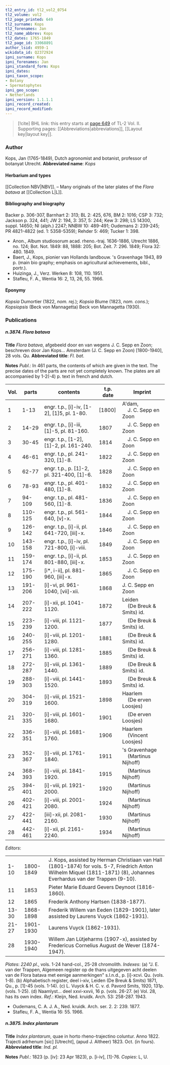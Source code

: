 ```yaml
---
tl2_entry_id: tl2_vol2_0754
tl2_volume: vol2
tl2_page_printed: 649
tl2_surname: Kops
tl2_forenames: Jan
tl2_name_abbrev: Kops
tl2_dates: 1765-1849
tl2_page_id: 33068891
author_lsid: 4959-1
wikidata_id: Q2372924
ipni_surname: Kops
ipni_forenames: Jan
ipni_standard_form: Kops
ipni_dates: 
ipni_taxon_scope: 
- Botany
- Spermatophytes
ipni_geo_scope: 
- Netherlands
ipni_version: 1.1.1.1
ipni_record_created: 
ipni_record_modified:
---
```



> [!cite] BHL link: this entry starts at [page 649](https://www.biodiversitylibrary.org/page/33068891) of TL-2 Vol. II.
> Supporting pages: [[Abbreviations|abbreviations]], [[Layout key|layout key]].

### Author

Kops, Jan (1765-1849), Dutch agronomist and botanist, professor of botanyat Utrecht.
**Abbreviated name**: *Kops*

#### Herbarium and types

[[Collection NBV|NBV]]. – Many originals of the later plates of the *Flora batava* at [[Collection L|L]].

#### Bibliography and biography

Backer p. 306-307, Barnhart 2: 313; BL 2: 425, 676, BM 2: 1016; CSP 3: 732; Jackson p. 324, 441; JW 2: 194, 3: 357, 5: 244; Kew 3: 298; LS 14300, suppl. 14650; NI (alph.) 2247; NNBW 10: 489-491; Oudemans 2: 239-245; PR 4821-4822 (ed. 1: 5358-5359); Rehder 5: 469; Tucker 1: 398.
- Anon., Album studiosorum acad. rheno.-traj. 1636-1886, Utrecht 1886, no. 124; Bot. Not. 1849: 88, 1888: 205; Bot. Zeit. 7: 296. 1849; Flora 32: 480. 1849.
- Baert, J., Kops, pionier van Hollands landbouw. 's Gravenhage 1943, 89 p. (main bio graphy; emphasis on agricultural achievements, bibl., portr.).
- Huizinga, J., Verz. Werken 8: 108, 110. 1951.
- Stafleu, F. A., Wentia 16: 2, 13, 26, 55. 1966.

#### Eponymy

*Kopsia* Dumortier (1822, *nom. rej.*); *Kopsia* Blume (1823, *nom. cons.*); *Kopsiopsis* (Beck von Mannagetta) Beck von Mannagetta (1930).

### Publications

##### n.3874. Flora batava

**Title**
*Flora batava*, afgebeeld door en van wegens J. C. Sepp en Zoon; beschreven door Jan Kops... Amsterdam (J. C. Sepp en Zoon) \[1800-1940\], 28 vols. Qu.
**Abbreviated title**: *Fl. bat.*

**Notes**
*Publ*.: In 461 parts, the contents of which are given in the text. The precise dates of the parts are not yet completely known. The plates are all accompanied by 1-2(-4) p. text in french and dutch.

|Vol.	|parts	|contents	|t.p. date	|Imprint|
|---	|---	|---	|---	|---	|
|1	|1-13	|engr. t.p., \[i\]-iv, \[1-2\], \[1\]5, pl. 1-80.	|\[1800\]	|A'dam,<br/> &nbsp; &nbsp; J. C. Sepp en Zoon|
|2	|14-29	|engr. t.p., \[i\]-iii, \[1\]-5, pl. 81-160.	|1807	| &nbsp; &nbsp; J. C. Sepp en Zoon|
|3	|30-45	|engr. t.p., \[1-2\], \[1\]-2, pl. 161-240.	|1814	| &nbsp; &nbsp; J. C. Sepp en Zoon|
|4	|46-61	|engr. t.p., pl. 241-320, \[1\]-8.	|1822	| &nbsp; &nbsp; J. C. Sepp en Zoon|
|5	|62-77	|engr. t.p., p. \[1\]-2, pl. 321-400, \[1\]-6.	|1828	| &nbsp; &nbsp; J. C. Sepp en Zoon|
|6	|78-93	|engr. t.p., pl. 401-480, \[1\]-8.	|1832	| &nbsp; &nbsp; J. C. Sepp en Zoon|
|7	|94-109	|engr. t.p., pl. 481-560, \[1\]-8.	|1836	| &nbsp; &nbsp; J. C. Sepp en Zoon|
|8	|110-125	|engr. t.p., pl. 561-640, \[v\]-x.	|1844	| &nbsp; &nbsp; J. C. Sepp en Zoon|
|9	|126-142	|engr. t.p., \[i\]-ii, pl. 641-720, \[iii\]-x.	|1846	| &nbsp; &nbsp; J. C. Sepp en Zoon|
|10	|143-158	|engr. t.p., \[i\]-iv, pl. 721-800, \[i\]-viii.	|1849	| &nbsp; &nbsp; J. C. Sepp en Zoon|
|11	|159-174	|engr. t.p., \[i\]-ii, pl. 801-880, \[iii\]-x.	|1853	| &nbsp; &nbsp; J. C. Sepp en Zoon|
|12	|175-190	|\[i\*, i-ii\], pl. 881-960, \[iii\]-x.	|1865	| &nbsp; &nbsp; J. C. Sepp en Zoon|
|13	|191-206	|\[i\]-vi, pl. 961-1040, \[vii\]-xii.	|1868	|J. C. Sepp en Zoon|
|14	|207-222	|\[i\]-xii, pl. 1041-1120.	|1872	|Leiden<br/> &nbsp; &nbsp; (De Breuk & Smits) id.|
|15	|223-239	|\[i\]-viii, pl. 1121-1200.	|1877	| &nbsp; &nbsp; (De Breuk & Smits) id.|
|16	|240-255	|\[i\]-viii, pl. 1201-1280.	|1881	| &nbsp; &nbsp; (De Breuk & Smits) id.|
|17	|256-271	|\[i\]-viii, pl. 1281-1360.	|1885	| &nbsp; &nbsp; (De Breuk & Smits) id.|
|18	|272-287	|\[i\]-viii, pl. 1361-1440.	|1889	| &nbsp; &nbsp; (De Breuk & Smits) id.|
|19	|288-303	|\[i\]-viii, pl. 1441-1520.	|1893	| &nbsp; &nbsp; (De Breuk & Smits) id.|
|20	|304-319	|\[i\]-viii, pl. 1521-1600.	|1898	|Haarlem<br/> &nbsp; &nbsp; (De erven Loosjes)|
|21	|320-335	|\[i\]-viii, pl. 1601-1680.	|1901	| &nbsp; &nbsp; (De erven Loosjes)|
|22	|336-351	|\[i\]-viii, pl. 1681-1760.	|1906	|Haarlem<br/> &nbsp; &nbsp; (Vincent Loosjes)|
|23	|352-367	|\[i\]-viii, pl. 1761-1840.	|1911	|'s Gravenhage<br/> &nbsp; &nbsp; (Martinus Nijhoff)|
|24	|368-393	|\[i\]-viii, pl. 1841-1920.	|1915	| &nbsp; &nbsp; (Martinus Nijhoff)|
|25	|394-401	|\[i\]-viii, pl. 1921-2000.	|1920	| &nbsp; &nbsp; (Martinus Nijhoff)|
|26	|402-421	|\[i\]-viii, pl. 2001-2080.	|1924	| &nbsp; &nbsp; (Martinus Nijhoff)|
|27	|422-441	|\[iii\]-xii, pl. 2081-2160.	|1930	| &nbsp; &nbsp; (Martinus Nijhoff)|
|28	|442-461	|\[i\]-xii, pl. 2161-2240.	|1934	| &nbsp; &nbsp; (Martinus Nijhoff)|

*Editors*:

| | | |
|---	|---	|---	|
|1-10	|1800-1849	|J. Kops, assisted by Herman Christiaan van Hall (1801-1874) for vols. 5-7, Friedrich Anton Wilhelm Miquel (1811-1871) (8), Johannes Everhardus van der Trappen (9-10).
|11	|1853	|Pieter Marie Eduard Gevers Deynoot (1816-1860).
|12	|1865	|Frederik Anthony Hartsen (1838-1877).
|13-30	|1868-1898	|Frederik Willem van Eeden (1829-1901), later assisted by Laurens Vuyck (1862-1931).
|21-27	|1901-1930	|Laurens Vuyck (1862-1931).
|28	|1930-1940	|Willem Jan Lütjeharms (1907-x), assisted by Fredericus Cornelius August de Wever (1874-1947).

*Plates*: *2240 pl*., vols. 1-24 hand-col., 25-28 chromolith.
*Indexes*: (a) "J. E. van der Trappen, Algemeen register op de thans uitgegeven acht deelen van de Flora batava met eenige aanmerkingen" s.l.n.d., p. \[i\]-xcvi. Qu. (vols. 1-8).
(b) Alphabetisch register, deel i-xiv, Leiden (De Breuk & Smits) 1871, Qu., p. \[1\]-45 (vols. 1-14).
(c) L. Vuyck & H. C. v. d. Pavord Smits, 1920, 131p. (vols. 1-25).
(d) Naamlyst... deel xxvi-xxvii, 16 p. (vols. 26-27.
(e) Vol. 28, has its own index.
*Ref*.: Kleijn, Ned. kruidk. Arch. 53: 258-287. 1943.
- Oudemans, C. A. J. A., Ned. kruidk. Arch. ser. 2. 2: 239. 1877.
- Stafleu, F. A., Wentia 16: 55. 1966.

##### n.3875. Index plantarum

**Title**
*Index plantarum*, quae in horto rheno-trajectino coluntur. Anno 1822. Trajecti adrhenum \[sic\] \[Utrecht\], (apud J. Altheer) 1823. Oct. (in fours).
**Abbreviated title**: *Ind. pl.*

**Notes**
*Publ*.: 1823 (p. \[iv\]: 23 Apr 1823), p. \[i-iv\], \[1\]-76. *Copies*: L, U.

